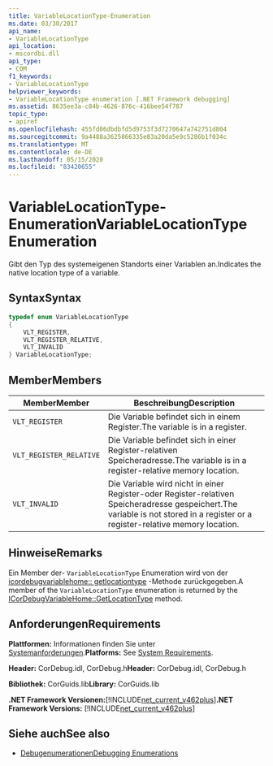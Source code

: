 ```yaml
---
title: VariableLocationType-Enumeration
ms.date: 03/30/2017
api_name:
- VariableLocationType
api_location:
- mscordbi.dll
api_type:
- COM
f1_keywords:
- VariableLocationType
helpviewer_keywords:
- VariableLocationType enumeration [.NET Framework debugging]
ms.assetid: 8635ee3a-c84b-4626-876c-416bee54f787
topic_type:
- apiref
ms.openlocfilehash: 455fd06dbdbfd5d9753f3d7270647a742751d804
ms.sourcegitcommit: 9a4488a3625866335e83a20da5e9c5286b1f034c
ms.translationtype: MT
ms.contentlocale: de-DE
ms.lasthandoff: 05/15/2020
ms.locfileid: "83420655"
---
```

# <a name="variablelocationtype-enumeration"></a><span data-ttu-id="46598-102">VariableLocationType-Enumeration</span><span class="sxs-lookup"><span data-stu-id="46598-102">VariableLocationType Enumeration</span></span>
<span data-ttu-id="46598-103">Gibt den Typ des systemeigenen Standorts einer Variablen an.</span><span class="sxs-lookup"><span data-stu-id="46598-103">Indicates the native location type of a variable.</span></span>  
  
## <a name="syntax"></a><span data-ttu-id="46598-104">Syntax</span><span class="sxs-lookup"><span data-stu-id="46598-104">Syntax</span></span>  
  
```cpp  
typedef enum VariableLocationType  
{  
    VLT_REGISTER,
    VLT_REGISTER_RELATIVE,
    VLT_INVALID  
} VariableLocationType;  
```  
  
## <a name="members"></a><span data-ttu-id="46598-105">Member</span><span class="sxs-lookup"><span data-stu-id="46598-105">Members</span></span>  
  
|<span data-ttu-id="46598-106">Member</span><span class="sxs-lookup"><span data-stu-id="46598-106">Member</span></span>|<span data-ttu-id="46598-107">Beschreibung</span><span class="sxs-lookup"><span data-stu-id="46598-107">Description</span></span>|  
|------------|-----------------|  
|`VLT_REGISTER`|<span data-ttu-id="46598-108">Die Variable befindet sich in einem Register.</span><span class="sxs-lookup"><span data-stu-id="46598-108">The variable is in a register.</span></span>|  
|`VLT_REGISTER_RELATIVE`|<span data-ttu-id="46598-109">Die Variable befindet sich in einer Register-relativen Speicheradresse.</span><span class="sxs-lookup"><span data-stu-id="46598-109">The variable is in a register-relative memory location.</span></span>|  
|`VLT_INVALID`|<span data-ttu-id="46598-110">Die Variable wird nicht in einer Register-oder Register-relativen Speicheradresse gespeichert.</span><span class="sxs-lookup"><span data-stu-id="46598-110">The variable is not stored in a register or a register-relative memory location.</span></span>|  
  
## <a name="remarks"></a><span data-ttu-id="46598-111">Hinweise</span><span class="sxs-lookup"><span data-stu-id="46598-111">Remarks</span></span>  
 <span data-ttu-id="46598-112">Ein Member der- `VariableLocationType` Enumeration wird von der [icordebugvariablehome:: getlocationtype](icordebugvariablehome-getlocationtype-method.md) -Methode zurückgegeben.</span><span class="sxs-lookup"><span data-stu-id="46598-112">A member of the `VariableLocationType` enumeration is returned by the [ICorDebugVariableHome::GetLocationType](icordebugvariablehome-getlocationtype-method.md) method.</span></span>  
  
## <a name="requirements"></a><span data-ttu-id="46598-113">Anforderungen</span><span class="sxs-lookup"><span data-stu-id="46598-113">Requirements</span></span>  
 <span data-ttu-id="46598-114">**Plattformen:** Informationen finden Sie unter [Systemanforderungen](../../get-started/system-requirements.md).</span><span class="sxs-lookup"><span data-stu-id="46598-114">**Platforms:** See [System Requirements](../../get-started/system-requirements.md).</span></span>  
  
 <span data-ttu-id="46598-115">**Header:** CorDebug.idl, CorDebug.h</span><span class="sxs-lookup"><span data-stu-id="46598-115">**Header:** CorDebug.idl, CorDebug.h</span></span>  
  
 <span data-ttu-id="46598-116">**Bibliothek:** CorGuids.lib</span><span class="sxs-lookup"><span data-stu-id="46598-116">**Library:** CorGuids.lib</span></span>  
  
 <span data-ttu-id="46598-117">**.NET Framework Versionen:**[!INCLUDE[net_current_v462plus](../../../../includes/net-current-v462plus-md.md)]</span><span class="sxs-lookup"><span data-stu-id="46598-117">**.NET Framework Versions:** [!INCLUDE[net_current_v462plus](../../../../includes/net-current-v462plus-md.md)]</span></span>  
  
## <a name="see-also"></a><span data-ttu-id="46598-118">Siehe auch</span><span class="sxs-lookup"><span data-stu-id="46598-118">See also</span></span>

- [<span data-ttu-id="46598-119">Debugenumerationen</span><span class="sxs-lookup"><span data-stu-id="46598-119">Debugging Enumerations</span></span>](debugging-enumerations.md)
